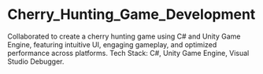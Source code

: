 # Cherry_Hunting_Game_Development
 Collaborated to create a cherry hunting game using C# and Unity Game Engine, featuring intuitive UI, engaging gameplay, and optimized performance across platforms. Tech Stack: C#, Unity Game Engine, Visual Studio Debugger.
